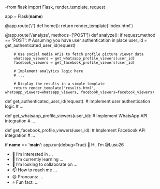 -from flask import Flask, render_template, request

app = Flask(__name__)

@app.route('/')
def home():
    return render_template('index.html')

@app.route('/analyze', methods=['POST'])
def analyze():
    if request.method == 'POST':
        # Assuming you have user authentication in place
        user_id = get_authenticated_user_id(request)

        # Use social media APIs to fetch profile picture viewer data
        whatsapp_viewers = get_whatsapp_profile_viewers(user_id)
        facebook_viewers = get_facebook_profile_viewers(user_id)

        # Implement analytics logic here
        # ...

        # Display the results in a simple template
        return render_template('results.html', whatsapp_viewers=whatsapp_viewers, facebook_viewers=facebook_viewers)

def get_authenticated_user_id(request):
    # Implement user authentication logic
    # ...

def get_whatsapp_profile_viewers(user_id):
    # Implement WhatsApp API integration
    # ...

def get_facebook_profile_viewers(user_id):
    # Implement Facebook API integration
    # ...

if __name__ == '__main__':
    app.run(debug=True) 👋 Hi, I’m @Lusu26
- 👀 I’m interested in ...
- 🌱 I’m currently learning ...
- 💞️ I’m looking to collaborate on ...
- 📫 How to reach me ...
- 😄 Pronouns: ...
- ⚡ Fun fact: ...

<!---
Lusu26/Lusu26 is a ✨ special ✨ repository because its `README.md` (this file) appears on your GitHub profile.
You can click the Preview link to take a look at your changes.
--->
